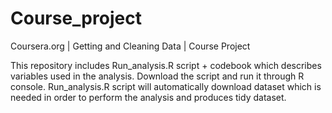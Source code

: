 # Course_project

Coursera.org | Getting and Cleaning Data | Course Project

This repository includes Run_analysis.R script + codebook which describes variables used in the analysis. Download the script and run it through R console. Run_analysis.R script will automatically download dataset which is needed in order to perform the analysis and produces tidy dataset.
